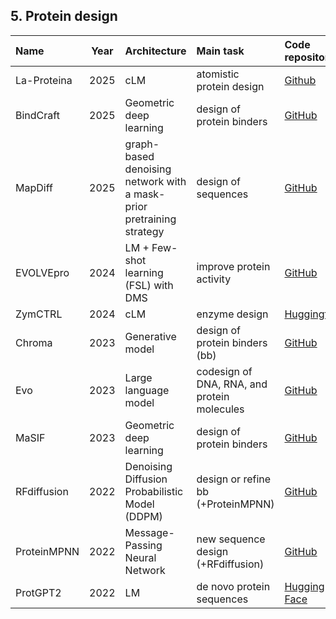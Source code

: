 ## 5. Protein design

| **Name**             | **Year** | **Architecture**         | **Main task**         | **Code repository**                                                                                                     | **Webserver**                                                                                 | **Reference**                                                            |
|:---------------------|:--------:|:-------------------------|:------------------------------------------------------------------------------------------------------------------------|:------------------------------------------------------------------------------------------------------------------------|:----------------------------------------------------------------------------------------------|:--------------------------------------------------------------------------|
|La-Proteina              | 2025     | cLM                      | atomistic protein design                    | [Github](https://github.com/NVIDIA-Digital-Bio/la-proteina)                                                          | [NVIDIA](https://research.nvidia.com/labs/genair/la-proteina/)                                                                                          | [10.48550/arXiv.2507.09466](https://doi.org/10.48550/arXiv.2507.09466)   |
| BindCraft    | 2025     | Geometric deep learning  | design of protein binders | [GitHub](https://github.com/martinpacesa/BindCraft)                                                                       | [Tutorial](https://github.com/martinpacesa/BindCraft/wiki/De-novo-binder-design-with-BindCraft), [Colab](https://github.com/martinpacesa/BindCraft/blob/main/notebooks/BindCraft.ipynb)                                                                                         | [10.1038/s41586-025-09429-6](https://doi.org/10.1038/s41586-025-09429-6)         |
| MapDiff    | 2025     |  graph-based denoising network with a mask-prior pretraining strategy  | design of sequences | [GitHub](https://github.com/peizhenbai/MapDiff)  | None | [10.1038/s42256-025-01042-6](https://doi.org/10.1038/s42256-025-01042-6)|                                                                    
| EVOLVEpro            | 2024     | LM + Few-shot learning (FSL) with DMS  | improve protein activity         | [GitHub](https://github.com/idmjky/EvolvePro)                                      | [Colab Notebook](https://github.com/mat10d/EvolvePro/blob/main/colab/EvolvePro.ipynb)                                                                                          | [10.1101/2024.07.17.604015](https://doi.org/10.1101/2024.07.17.604015)    |
| ZymCTRL              | 2024     | cLM                      | enzyme design                    | [Huggingface](https://huggingface.co/AI4PD/ZymCTRL/tree/main)                                                          | None                                                                                           | [10.1101/2024.05.03.592223](https://doi.org/10.1101/2024.05.03.592223)   |
| Chroma               | 2023     | Generative model         | design of protein binders (bb) | [GitHub](https://github.com/generatebio/chroma)                                                                         | [Colab Notebook](https://colab.research.google.com/github/generatebio/chroma/blob/main/notebooks/ChromaDemo.ipynb) | [10.1038/s41586-023-06728-8](https://doi.org/10.1038/s41586-023-06728-8)  |
| Evo                  | 2023     | Large language model     | codesign of DNA, RNA, and protein molecules | [GitHub](https://github.com/evo-design/evo)                                                                             | [Colab Notebook](https://colab.research.google.com/github/evo-design/evo/blob/main/scripts/hello_evo.ipynb)        | [10.1126/science.ado9336](https://doi.org/10.1126/science.ado9336)       |
| MaSIF    | 2023     | Geometric deep learning  | design of protein binders | [GitHub](https://github.com/LPDI-EPFL/masif_seed)                                                                       | None                                                                                           | [s41586-023-05993-x](https://doi.org/10.1038/s41586-023-05993-x)         |
| RFdiffusion         | 2022     |  Denoising Diffusion Probabilistic Model (DDPM)          | design or refine bb (+ProteinMPNN)| [GitHub](https://github.com/RosettaCommons/RFdiffusion/tree/main)                                                        | None                                                                                           | [10.1101/2022.12.09.519842](https://doi.org/10.1101/2022.12.09.519842)   |
| ProteinMPNN          | 2022     | Message-Passing Neural Network       | new sequence design (+RFdiffusion)| [GitHub](https://github.com/dauparas/ProteinMPNN)                                                                       | [Neurosnap](https://neurosnap.ai/service/ProteinMPNN)                                          | [10.1126/science.add2187](https://doi.org/10.1126/science.add2187)       |
| ProtGPT2             | 2022     | LM           | de novo protein sequences | [Hugging Face](https://huggingface.co/nferruz/ProtGPT2)                                                                 | None                                                                                           | [10.1038/s41467-022-32007-7](https://doi.org/10.1038/s41467-022-32007-7) |






























